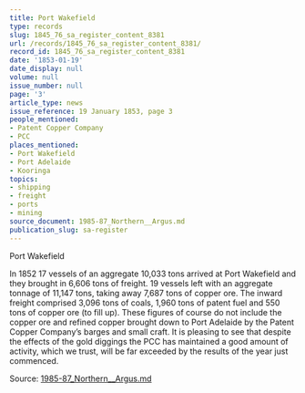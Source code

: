 ```yaml
---
title: Port Wakefield
type: records
slug: 1845_76_sa_register_content_8381
url: /records/1845_76_sa_register_content_8381/
record_id: 1845_76_sa_register_content_8381
date: '1853-01-19'
date_display: null
volume: null
issue_number: null
page: '3'
article_type: news
issue_reference: 19 January 1853, page 3
people_mentioned:
- Patent Copper Company
- PCC
places_mentioned:
- Port Wakefield
- Port Adelaide
- Kooringa
topics:
- shipping
- freight
- ports
- mining
source_document: 1985-87_Northern__Argus.md
publication_slug: sa-register
---
```


Port Wakefield

In 1852 17 vessels of an aggregate 10,033 tons arrived at Port Wakefield and they brought in 6,606 tons of freight.  19 vessels left with an aggregate tonnage of 11,147 tons, taking away 7,687 tons of copper ore.  The inward freight comprised 3,096 tons of coals, 1,960 tons of patent fuel and 550 tons of copper ore (to fill up).  These figures of course do not include the copper ore and refined copper brought down to Port Adelaide by the Patent Copper Company’s barges and small craft.  It is pleasing to see that despite the effects of the gold diggings the PCC has maintained a good amount of activity, which we trust, will be far exceeded by the results of the year just commenced.

Source: [1985-87_Northern__Argus.md](/downloads/markdown/1985-87_Northern__Argus.md)
